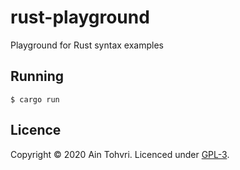 # rust-playground
Playground for Rust syntax examples

## Running

    $ cargo run

## Licence

Copyright ©  2020 Ain Tohvri. Licenced under [GPL-3](https://github.com/ain/rust-playground/blob/main/LICENSE).
